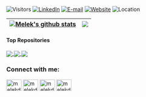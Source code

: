 ![Visitors](https://komarev.com/ghpvc/?username=melekderman&label=Profile%20views&color=blue)
[![LinkedIn](https://img.shields.io/badge/LinkedIn-pink?logo=linkedin&logoColor=white)](https://linkedin.com/in/melekderman)
[![E-mail](https://img.shields.io/badge/E--mail-blue)](mailto:dermanm@oregonstate.edu)
[![Website](https://img.shields.io/badge/website-pink)](https://melekderman.github.io)
![Location](https://img.shields.io/badge/Location-OR-blue)

| <a href="https://github.com/anuraghazra/github-readme-stats"><img align="center" src="https://github-readme-stats.vercel.app/api?username=melekderman&show_icons=true&include_all_commits=true&theme=buefy&hide_border=true&rank_icon=github" alt="Melek's github stats" /></a> | <a href="https://github.com/anuraghazra/github-readme-stats"><img align="center" src="https://github-readme-stats.vercel.app/api/top-langs/?username=melekderman&layout=compact&theme=buefy&hide_border=true" /></a> |
| ------------- | ------------- |

#### Top Repositories


<a href="https://github.com/melekderman/BFP">
  <img align="center" src="https://github-readme-stats.vercel.app/api/pin/?username=melekderman&repo=BFP&theme=buefy" />
</a>
<a href="https://github.com/melekderman/MCDC">
  <img align="center" src="https://github-readme-stats.vercel.app/api/pin/?username=melekderman&repo=MCDC&theme=buefy" />
</a>
<a href="https://github.com/melekderman/PyEEDL">
  <img align="center" src="https://github-readme-stats.vercel.app/api/pin/?username=melekderman&repo=PyEEDL&theme=buefy" />
</a>


<h3 align="left">Connect with me:</h3>
<p align="left">
<a href="https://linkedin.com/in/melekderman" target="blank"><img align="center" src="https://raw.githubusercontent.com/rahuldkjain/github-profile-readme-generator/master/src/images/icons/Social/linked-in-alt.svg" alt="melekderman" height="30" width="40" /></a>
<a href="https://stackoverflow.com/users/28802792/melek-derman" target="blank"><img align="center" src="https://raw.githubusercontent.com/rahuldkjain/github-profile-readme-generator/master/src/images/icons/Social/stack-overflow.svg" alt="melekderman" height="30" width="40" /></a>
<a href="https://kaggle.com/melekderman" target="blank"><img align="center" src="https://raw.githubusercontent.com/rahuldkjain/github-profile-readme-generator/master/src/images/icons/Social/kaggle.svg" alt="melekderman" height="30" width="40" /></a>
<a href="https://instagram.com/melekderman" target="blank"><img align="center" src="https://raw.githubusercontent.com/rahuldkjain/github-profile-readme-generator/master/src/images/icons/Social/instagram.svg" alt="melekderman" height="30" width="40" /></a>
</p>


